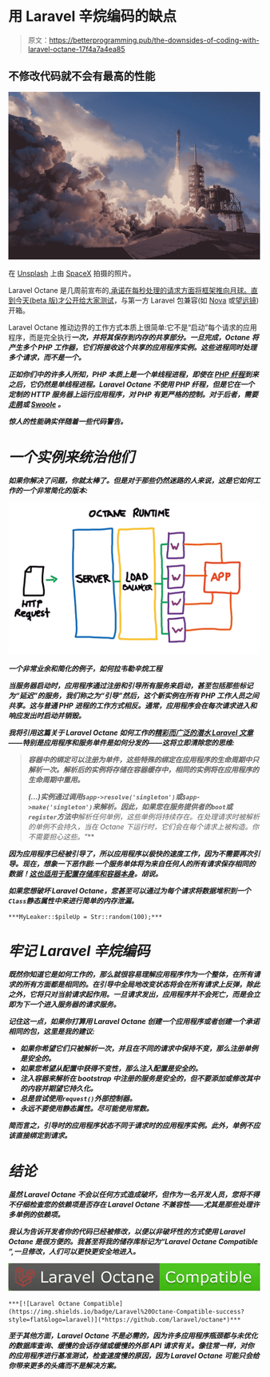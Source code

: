 # 用 Laravel 辛烷编码的缺点

> 原文：<https://betterprogramming.pub/the-downsides-of-coding-with-laravel-octane-17f4a7a4ea85>

## 不修改代码就不会有最高的性能

![](img/f4261b1fb2d3eee2c8edfa013bd22624.png)

在 [Unsplash](https://unsplash.com?utm_source=medium&utm_medium=referral) 上由 [SpaceX](https://unsplash.com/@spacex?utm_source=medium&utm_medium=referral) 拍摄的照片。

Laravel Octane 是几周前宣布的[,承诺在每秒处理的请求方面将框架推向月球。直到今天(beta 版)](https://laravel-news.com/laravel-octane)[才公开给大家测试](https://laravel-news.com/laravel-octane-beta)，与第一方 Laravel 包兼容(如 [Nova](https://nova.laravel.com/) 或[望远镜](https://laravel.com/docs/8.x/telescope))开箱。

Laravel Octane 推动边界的工作方式本质上很简单:它不是“启动”每个请求的应用程序，而是完全执行***一次，并将其保存到内存的共享部分。一旦完成，Octane 将产生多个 PHP 工作器，它们将接收这个共享的应用程序实例。这些进程同时处理多个请求，而不是一个。***

***正如你们中的许多人所知，PHP 本质上是一个单线程进程，即使在 [PHP 纤程](/a-look-at-the-new-php-8-1-fibers-feature-979489399918)到来之后，它仍然是单线程进程。Laravel Octane 不使用 PHP 纤程，但是它在一个定制的 HTTP 服务器上运行应用程序，对 PHP 有更严格的控制。对于后者，需要[走鹃](https://roadrunner.dev/)或 [Swoole](https://www.swoole.co.uk/) 。***

***惊人的性能确实伴随着一些代码警告。***

# ***一个实例来统治他们***

***如果你解决了问题，你就太棒了。但是对于那些仍然迷路的人来说，这是它如何工作的一个非常简化的版本:***

***![](img/d4925d100c6494191f6e0f92a3551f05.png)***

***一个非常业余和简化的例子，如何拉韦勒辛烷工程***

***当服务器启动时，应用程序通过注册和引导所有服务来启动，甚至包括那些标记为“延迟”的服务，我们称之为“引导”然后，这个新实例在所有 PHP 工作人员之间共享。这与普通 PHP 进程的工作方式相反。通常，应用程序会在每次请求进入和响应发出时启动并销毁。***

***我将引用这篇关于 Laravel Octane 如何工作的[精彩而广泛的潜水 Laravel 文章](https://divinglaravel.com/laravel-octane-bootstrapping-the-application-and-handling-requests)——特别是应用程序和服务单件是如何分发的——这将立即清除您的思维:***

> ***容器中的绑定可以注册为单件，这些特殊的绑定在应用程序的生命周期中只解析一次。解析后的实例将存储在容器缓存中，相同的实例将在应用程序的生命周期中重用。***
> 
> ***(…)实例通过调用`$app->resolve('singleton')`或`$app->make('singleton')`来解析。因此，如果您在服务提供者的`boot`或`register`方法中**解析**任何单例，这些单例将持续存在。在处理请求时被解析的单例不会持久，当在 Octane 下运行时，它们会在每个请求上被构造。你不需要担心这些。"***

***因为应用程序已经被引导了，所以应用程序以极快的速度工作，因为不需要再次引导。现在，想象一下恶作剧:一个服务单体将为来自任何人的所有请求保存相同的数据！[这也适用于配置存储库和容器本身](https://github.com/laravel/octane#dependency-injection--octane)。胡说。***

***如果您想破坏 Laravel Octane，您甚至可以通过为每个请求将数据堆积到一个`Class`静态属性中来进行简单的内存泄漏。***

```
***MyLeaker::$pileUp = Str::random(100);***
```

# ***牢记 Laravel 辛烷编码***

***既然你知道它是如何工作的，那么就很容易理解应用程序作为一个整体，在所有请求的所有方面都是相同的。在引导中全局地改变状态将会在所有请求上反弹，除此之外，它将只对当前请求起作用。一旦请求发出，应用程序并不会死亡，而是会立即为下一个进入服务器的请求服务。***

***记住这一点，如果你打算用 Laravel Octane 创建一个应用程序或者创建一个承诺相同的包，这里是我的建议:***

*   ***如果你希望它们只被解析一次，并且在不同的请求中保持不变，那么注册单例是安全的。***
*   ***如果您希望从配置中获得不变性，那么注入配置是安全的。***
*   ***注入容器来解析在 bootstrap 中注册的服务是安全的，但不要添加或修改其中的内容并期望它持久化。***
*   ***总是尝试使用`request()`外部控制器。***
*   ***永远不要使用静态属性。尽可能使用常数。***

***简而言之，引导时的应用程序状态不同于请求时的应用程序实例。此外，单例不应该直接绑定到请求。***

# ***结论***

***虽然 Laravel Octane 不会以任何方式造成破坏，但作为一名开发人员，您将不得不仔细检查您的依赖项是否存在 Laravel Octane 不兼容性——尤其是那些处理许多单例的依赖项。***

***我认为告诉开发者你的代码已经被修改，以便以非破坏性的方式使用 Laravel Octane 是很方便的。我甚至将我的储存库标记为“Laravel Octane Compatible ”,一旦修改，人们可以更快更安全地进入。***

***![](img/1c5cdace063e05c828250e39e949499c.png)***

```
***[![Laravel Octane Compatible](https://img.shields.io/badge/Laravel%20Octane-Compatible-success?style=flat&logo=laravel)](*https://github.com/laravel/octane*)***
```

***至于其他方面，Laravel Octane 不是必需的，因为许多应用程序瓶颈都与未优化的数据库查询、缓慢的会话存储或缓慢的外部 API 请求有关。像往常一样，对你的应用程序进行基准测试，检查速度慢的原因，因为 Laravel Octane 可能只会给你带来更多的头痛而不是解决方案。***